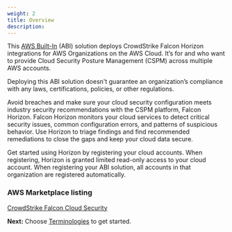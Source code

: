 ```yaml
---
weight: 2
title: Overview
description:
---
```



This [AWS Built-In](https://aws.amazon.com/builtin) (ABI) solution deploys CrowdStrike Falcon Horizon integrations for AWS Organizations on the AWS Cloud. It’s for <persona-1> and <persona-2> who want to provide Cloud Security Posture Management (CSPM) across multiple AWS accounts.

Deploying this ABI solution doesn't guarantee an organization’s compliance with any laws, certifications, policies, or other regulations.

Avoid breaches and make sure your cloud security configuration meets industry security recommendations with the CSPM platform, Falcon Horizon. Falcon Horizon monitors your cloud services to detect critical security issues, common configuration errors, and patterns of suspicious behavior. Use Horizon to triage findings and find recommended remediations to close the gaps and keep your cloud data secure.

Get started using Horizon by registering your cloud accounts. When registering, Horizon is granted limited read-only access to your cloud account. When registering your ABI solution, all accounts in that organization are registered automatically.

### AWS Marketplace listing

[CrowdStrike Falcon Cloud Security](https://aws.amazon.com/marketplace/pp/prodview-l6ti2ml2i2g6y?ref_=esp&feature_=FeaturedProducts)

**Next:** Choose [Terminologies](/terminologies/index.html) to get started.
